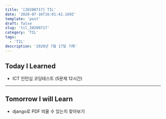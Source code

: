 ```yaml
---
title: '[20200717] TIL'
date: '2020-07-16T16:01:42.169Z'
template: 'post'
draft: false
slug: 'til_20200717'
category: 'TIL'
tags:
  - 'TIL'
description: '2020년 7월 17일 기록'
---
```


## Today I Learned

- ICT 인턴십 코딩테스트 (5문제 12시간)

<hr>

## Tomorrow I will Learn

- django로 PDF 띄울 수 있는지 찾아보기
